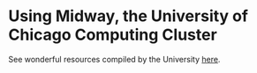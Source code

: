 # Using Midway, the University of Chicago Computing Cluster

See wonderful resources compiled by the University [here](https://rcc.uchicago.edu/docs/using-midway/index.html).

